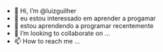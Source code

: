 - 👋 Hi, I’m @luizguilher
- 👀 eu estou interessado em aprender a progamar
- 🌱 estou aprendendo a programar recentemente
- 💞️ I’m looking to collaborate on ...
- 📫 How to reach me ...

<!---
luizguilher/luizguilher is a ✨ special ✨ repository because its `README.md` (this file) appears on your GitHub profile.
You can click the Preview link to take a look at your changes.
--->
